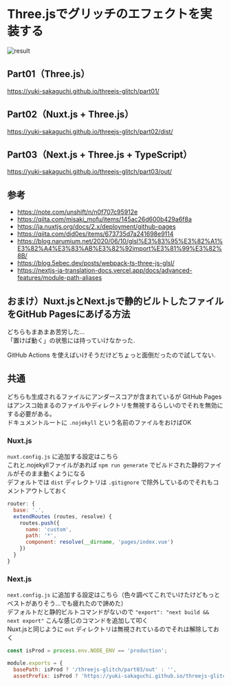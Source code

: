 # Three.jsでグリッチのエフェクトを実装する

![result](https://user-images.githubusercontent.com/16290220/129472100-b8ac86cd-c147-41da-9cf4-6cecfa595450.gif)

## Part01（Three.js）

https://yuki-sakaguchi.github.io/threejs-glitch/part01/


## Part02（Nuxt.js + Three.js）

https://yuki-sakaguchi.github.io/threejs-glitch/part02/dist/


## Part03（Next.js + Three.js + TypeScript）

https://yuki-sakaguchi.github.io/threejs-glitch/part03/out/


## 参考

- https://note.com/unshift/n/n0f707c95912e
- https://qiita.com/misaki_mofu/items/145ac26d600b429a6f8a
- https://ja.nuxtjs.org/docs/2.x/deployment/github-pages
- https://qiita.com/did0es/items/673735d7a241698e9114
- https://blog.narumium.net/2020/06/10/glsl%E3%83%95%E3%82%A1%E3%82%A4%E3%83%AB%E3%82%92import%E3%81%99%E3%82%8B/
- https://blog.5ebec.dev/posts/webpack-ts-three-js-glsl/
- https://nextjs-ja-translation-docs.vercel.app/docs/advanced-features/module-path-aliases

## おまけ）Nuxt.jsとNext.jsで静的ビルトしたファイルをGitHub Pagesにあげる方法

どちらもまあまあ苦労した...  
「置けば動く」の状態には持っていけなかった. 

GitHub Actions を使えばいけそうだけどちょっと面倒だったので試してない. 

## 共通

どちらも生成されるファイルにアンダースコアが含まれているが GitHub Pages はアンスコ始まるのファイルやディレクトリを無視するらしいのでそれを無効にする必要がある。  
ドキュメントルートに `.nojekyll` という名前のファイルをおけばOK

### Nuxt.js

`nuxt.config.js` に追加する設定はこちら  
これと.nojekyllファイルがあれば `npm run generate` でビルドされた静的ファイルがそのまま動くようになる  
デフォルトでは `dist` ディレクトリは `.gitignore` で除外しているのでそれもコメントアウトしておく

```js
router: {
  base: '.',
  extendRoutes (routes, resolve) {
    routes.push({
      name: 'custom',
      path: '*',
      component: resolve(__dirname, 'pages/index.vue')
    })
  }
}
```

### Next.js

`next.config.js` に追加する設定はこちら（色々調べてこれでいけたけどもっとベストがありそう...でも疲れたので諦めた）  
デフォルトだと静的ビルトコマンドがないので `"export": "next build && next export"` こんな感じのコマンドを追加して叩く  
Nuxt.jsと同じように `out` ディレクトリは無視されているのでそれは解除しておく

```js
const isProd = process.env.NODE_ENV == 'production';

module.exports = {
  basePath: isProd ? '/threejs-glitch/part03/out' : '',
  assetPrefix: isProd ? 'https://yuki-sakaguchi.github.io/threejs-glitch/part03/out' : '',
```
